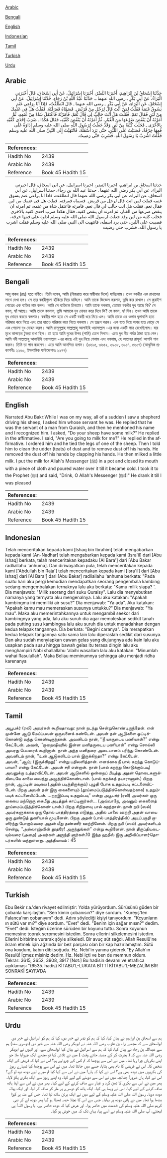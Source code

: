 [Arabic](#arabic)

[Bengali](#bengali)

[English](#english)

[Indonesian](#indonesian)

[Tamil](#tamil)

[Turkish](#turkish)

[Urdu](#urdu)

## Arabic


<div dir="rtl" lang="ar" style={{fontSize:'larger',backgroundColor:'#f8f9fa',padding:20}}>
حَدَّثَنَا إِسْحَاقُ بْنُ إِبْرَاهِيمَ، أَخْبَرَنَا النَّضْرُ، أَخْبَرَنَا إِسْرَائِيلُ، عَنْ أَبِي إِسْحَاقَ، قَالَ أَخْبَرَنِي الْبَرَاءُ، عَنْ أَبِي بَكْرٍ ـ رضى الله عنهما ـ‏.‏ حَدَّثَنَا عَبْدُ اللَّهِ بْنُ رَجَاءٍ، حَدَّثَنَا إِسْرَائِيلُ، عَنْ أَبِي إِسْحَاقَ، عَنِ الْبَرَاءِ، عَنْ أَبِي بَكْرٍ ـ رضى الله عنهما ـ قَالَ انْطَلَقْتُ، فَإِذَا أَنَا بِرَاعِي غَنَمٍ يَسُوقُ غَنَمَهُ فَقُلْتُ لِمَنْ أَنْتَ قَالَ لِرَجُلٍ مِنْ قُرَيْشٍ‏.‏ فَسَمَّاهُ فَعَرَفْتُهُ‏.‏ فَقُلْتُ هَلْ فِي غَنَمِكَ مِنْ لَبَنٍ فَقَالَ نَعَمْ‏.‏ فَقُلْتُ هَلْ أَنْتَ حَالِبٌ لِي قَالَ نَعَمْ‏.‏ فَأَمَرْتُهُ فَاعْتَقَلَ شَاةً مِنْ غَنَمِهِ، ثُمَّ أَمَرْتُهُ أَنْ يَنْفُضَ ضَرْعَهَا مِنَ الْغُبَارِ، ثُمَّ أَمَرْتُهُ أَنْ يَنْفُضَ كَفَّيْهِ، فَقَالَ هَكَذَا ـ ضَرَبَ إِحْدَى كَفَّيْهِ بِالأُخْرَى ـ فَحَلَبَ كُثْبَةً مِنْ لَبَنٍ وَقَدْ جَعَلْتُ لِرَسُولِ اللَّهِ صلى الله عليه وسلم إِدَاوَةً عَلَى فَمِهَا خِرْقَةٌ، فَصَبَبْتُ عَلَى اللَّبَنِ، حَتَّى بَرَدَ أَسْفَلُهُ، فَانْتَهَيْتُ إِلَى النَّبِيِّ صلى الله عليه وسلم فَقُلْتُ اشْرَبْ يَا رَسُولَ اللَّهِ‏.‏ فَشَرِبَ حَتَّى رَضِيتُ‏.‏
</div>
<div style={{backgroundColor:'#f8f9fa',padding:20, marginBottom: 10}}><table> <thead> <tr> <th>References:</th> <th></th> </tr> </thead> <tbody><tr><td>Hadith No</td><td>2439</td></tr><tr><td>Arabic No</td><td>2439</td></tr><tr><td>Reference</td><td>Book 45 Hadith 15</td></tr></tbody></table></div>


<div dir="rtl" lang="ar" style={{fontSize:'larger',backgroundColor:'#f8f9fa',padding:20}}>
حدثنا اسحاق بن ابراهيم، اخبرنا النضر، اخبرنا اسراييل، عن ابي اسحاق، قال اخبرني البراء، عن ابي بكر رضى الله عنهما . حدثنا عبد الله بن رجاء، حدثنا اسراييل، عن ابي اسحاق، عن البراء، عن ابي بكر رضى الله عنهما قال انطلقت، فاذا انا براعي غنم يسوق غنمه فقلت لمن انت قال لرجل من قريش. فسماه فعرفته. فقلت هل في غنمك من لبن فقال نعم. فقلت هل انت حالب لي قال نعم. فامرته فاعتقل شاة من غنمه، ثم امرته ان ينفض ضرعها من الغبار، ثم امرته ان ينفض كفيه، فقال هكذا ضرب احدى كفيه بالاخرى فحلب كثبة من لبن وقد جعلت لرسول الله صلى الله عليه وسلم اداوة على فمها خرقة، فصببت على اللبن، حتى برد اسفله، فانتهيت الى النبي صلى الله عليه وسلم فقلت اشرب يا رسول الله. فشرب حتى رضيت
</div>
<div style={{backgroundColor:'#f8f9fa',padding:20, marginBottom: 10}}><table> <thead> <tr> <th>References:</th> <th></th> </tr> </thead> <tbody><tr><td>Hadith No</td><td>2439</td></tr><tr><td>Arabic No</td><td>2439</td></tr><tr><td>Reference</td><td>Book 45 Hadith 15</td></tr></tbody></table></div>

## Bengali


<div dir="ltr" lang="bn" style={{fontSize:'larger',backgroundColor:'#f8f9fa',padding:20}}>
আবূ বাকর (রাঃ) হতে বর্ণিত। তিনি বলেন, আমি (হিজরাত করে মাদ্বীনার দিকে) যাচ্ছিলাম। তখন বকরীর এক রাখালের সাথে দেখা হল। সে তার বকরীগুলো হাঁকিয়ে নিয়ে যাচ্ছিল। আমি তাকে জিজ্ঞেস করলাম, তুমি কার রাখাল। সে কুরাইশ গোত্রের এক ব্যক্তির নাম বলল। আমি সে ব্যক্তিকে চিনতাম। আমি তাকে বললাম, তোমার বকরীর দুধ আছে কি? সে বলল, হ্যাঁ আছে। আমি তাকে বললাম, তুমি আমাকে দুধ দোহন করে দিবে কি? সে বলল, হ্যাঁ দিব। তখন আমি তাকে দুধ দোহন করতে বললাম। বকরীর পাল হতে সে একটি বকরী ধরে নিয়ে এল। আমি তাকে এর ওলান ধূলাবালি হতে পরিষ্কার করে নিতে এবং তার হাতও পরিষ্কার করে নিতে বললাম। সে তদ্রূপ করল। এক হাত দিয়ে অপর হাত ঝেড়ে সে এক পেয়ালা দুধ দোহন করল। আমি রাসূলুল্লাহ সাল্লাল্লাহু আলাইহি ওয়াসাল্লাম -এর জন্য একটি পাত্র রেখেছিলাম। যার মুখে কাপড়ের টুকরা রাখা ছিল। তা হতে আমি দুধের উপর (পানি) ঢেলে দিলাম। এতে দুধ নীচ পর্যন্ত ঠান্ডা হয়ে গেল। আমি নবী সাল্লাল্লাহু আলাইহি ওয়াসাল্লাম -এর কাছে এই দুধ নিয়ে গেলাম এবং বললাম, হে আল্লাহর রাসূল! আপনি পান করুন। তিনি তা পান করলেন। এতে আমি আনন্দিত হলাম। (৩৬১৫, ৩৬৫২, ৩৯০৮, ৩৯১৭, ৫৬০৭) (আধুনিক প্রকাশনীঃ ২২৬০, ইসলামিক ফাউন্ডেশনঃ ২২৭৭)
</div>
<div style={{backgroundColor:'#f8f9fa',padding:20, marginBottom: 10}}><table> <thead> <tr> <th>References:</th> <th></th> </tr> </thead> <tbody><tr><td>Hadith No</td><td>2439</td></tr><tr><td>Arabic No</td><td>2439</td></tr><tr><td>Reference</td><td>Book 45 Hadith 15</td></tr></tbody></table></div>

## English


<div dir="ltr" lang="en" style={{fontSize:'larger',backgroundColor:'#f8f9fa',padding:20}}>
Narrated Abu Bakr:While I was on my way, all of a sudden I saw a shepherd driving his sheep, I asked him whose servant he was. He replied that he was the servant of a man from Quraish, and then he mentioned his name and I recognized him. I asked, "Do your sheep have some milk?" He replied in the affirmative. I said, "Are you going to milk for me?" He replied in the affirmative. I ordered him and he tied the legs of one of the sheep. Then I told him to clean the udder (teats) of dust and to remove dust off his hands. He removed the dust off his hands by clapping his hands. He then milked a little milk. I put the milk for Allah's Messenger (ﷺ) in a pot and closed its mouth with a piece of cloth and poured water over it till it became cold. I took it to the Prophet (ﷺ) and said, "Drink, O Allah's Messenger (ﷺ)!" He drank it till I was pleased
</div>
<div style={{backgroundColor:'#f8f9fa',padding:20, marginBottom: 10}}><table> <thead> <tr> <th>References:</th> <th></th> </tr> </thead> <tbody><tr><td>Hadith No</td><td>2439</td></tr><tr><td>Arabic No</td><td>2439</td></tr><tr><td>Reference</td><td>Book 45 Hadith 15</td></tr></tbody></table></div>

## Indonesian


<div dir="ltr" lang="id" style={{fontSize:'larger',backgroundColor:'#f8f9fa',padding:20}}>
Telah menceritakan kepada kami [Ishaq bin Ibrahim] telah mengabarkan kepada kami [An-Nadhar] telah mengabarkan kepada kami [Isra'il] dari [Abu Ishaq] berkata, telah menceritakan kepadaku [Al Bara'] dari [Abu Bakar radliallahu 'anhuma]. Dan diriwayatkan pula, telah menceritakan kepada kami ['Abdullah bin Raja'] telah menceritakan kepada kami [Isra'il] dari [Abu Ishaq] dari [Al Bara'] dari [Abu Bakar] radliallahu 'anhuma berkata: "Pada suatu hari aku pergi kemudian mendapatkan seorang pengembala kambing sedang mengembalakan ternaknya lalu aku berkata: "Kamu milik siapa? '. Dia menjawab: "Milik seorang dari suku Quraisy". Lalu dia menyebutkan namanya yang ternyata aku mengenalnya. Lalu aku katakan: "Apakah kambingmu ini memiliki air susu?" Dia menjawab: "Ya ada". Aku katakan: "Apakah kamu mau memeraskan susunya untukku?" Dia menjawab: "Ya mau". Maka aku memerintahkannya untuk mengambil seekor dari kambingnya yang ada, lalu aku suruh dia agar memoleskan sedikit tanah pada putting susu kambingya lalu aku suruh dia untuk menadahkan dengan kedua telapak tangannya. Dia berkata: "Begini caranya". Dia merapatkan kedua telapak tangannya satu sama lain lalu diperaslah sedikit dari susunya. Dan aku sudah menyiapkan cawan gelas yang diujungnya ada kain lalu aku usapkan pada susu hingga bawah gelas itu terasa dingin lalu aku menghampiri Nabi shallallahu 'alaihi wasallam lalu aku katakan: "Minumlah wahai Rasulullah". Maka Beliau meminumnya sehingga aku menjadi ridha karenanya
</div>
<div style={{backgroundColor:'#f8f9fa',padding:20, marginBottom: 10}}><table> <thead> <tr> <th>References:</th> <th></th> </tr> </thead> <tbody><tr><td>Hadith No</td><td>2439</td></tr><tr><td>Arabic No</td><td>2439</td></tr><tr><td>Reference</td><td>Book 45 Hadith 15</td></tr></tbody></table></div>

## Tamil


<div dir="ltr" lang="ta" style={{fontSize:'larger',backgroundColor:'#f8f9fa',padding:20}}>
அபூபக்ர் (ரலி) அவர்கள் கூறியதாவது: நான் நடந்து சென்றுகொண்டிருந்தேன். என் முன்னே ஆடு மேய்ப்பவன் ஒருவனைக் கண்டேன். அவன் தன் ஆடுகளை ஓட்டிக்கொண்டு வந்து கொண்டிருந்தான். அவனிடம் நான், ‘‘நீ யாருடைய பணியாள்?” என்று கேட்டேன். அவன், ‘‘குறைஷியரில் இன்ன மனிதருடைய பணியாள்” என்று சொல்லி அவரது பெயரைக் கூறினான். நான் அந்த மனிதரை அடையாளம் புரிந்து கொண்டேன். அவனிடம் நான், ‘‘உன் ஆடுகளிடம் பால் இருக்கிறதா?” என்று கேட்டேன். அவன், ”ஆம்; (இருக்கிறது)” என்று பதிலளித்தான். எனக்காக நீ பால் கறந்து கொடுப்பாயா? என்று கேட்டேன். அவன் சரி என்றான். நான் (பால் கறந்து கொடுக்கும்படி) அவனுக்கு உத்தரவிட்டேன். அவன் ஆடுகளில் ஒன்றைப் பிடித்து அதன் தொடைகளுக்கிடையே காலை வைத்து அழுத்திக்கொண்டான். (பால் கறக்கத் தயாரானான்.) பிறகு நான், ஆட்டின் மடியை (அதில் படிந்திருக்கும்) புழுதி போக உதறும்படி கட்டளையிட்டேன். பிறகு அவன் தன் இரு கைகளையும் (தூய்மைப்படுத்திக்கொள்வதற்காக) உதறும்படிக் கட்டளையிட்டேன். ...றறஇப்படி உதறும்படி” என்று அபூபக்ர் (ரலி) அவர்கள் ஒரு கையை மற்றொரு கைமீது அடித்துக் காட்டினார்கள்... (அவ்வாறே, அவனும் கைகளைத் தூய்மைப்படுத்திக்கொண் டான்.) பிறகு சிறிதளவு பால் கறந்தான். நான் நபி (ஸல்) அவர்களுக்காக ஒரு தோல் பாத்திரத்தை எடுத்து, அதில் பாலை ஊற்றி அதன் வாயை ஒரு துண்டுத் துணியால் மூடினேன். பிறகு அதன் (பால் பாத்திரத்தின்) அடிப்பகுதி குளிர்ந்து போகும்வரை அதன் மீது தண்ணீர் ஊற்றினேன். பிறகு நபி (ஸல்) அவர்களிடம் சென்று, ‘‘அல்லாஹ்வின் தூதரே! அருந்துங்கள்” என்று கூறினேன். நான் திருப்தியடையும்வரை (அதை) அவர்கள் அருந்தி னார்கள்.10 இந்த ஹதீஸ் இரு அறிவிப்பாளர்தொடர்களில் வந்துள்ளது. அத்தியாயம் : 45
</div>
<div style={{backgroundColor:'#f8f9fa',padding:20, marginBottom: 10}}><table> <thead> <tr> <th>References:</th> <th></th> </tr> </thead> <tbody><tr><td>Hadith No</td><td>2439</td></tr><tr><td>Arabic No</td><td>2439</td></tr><tr><td>Reference</td><td>Book 45 Hadith 15</td></tr></tbody></table></div>

## Turkish


<div dir="ltr" lang="tr" style={{fontSize:'larger',backgroundColor:'#f8f9fa',padding:20}}>
Ebu Bekir r.a.'den rivayet edilmiştir: Yolda yürüyordum. Sürüsünü güden bir çobanla karşılaştım. "Sen kimin çobanısın?" diye sordum. "Kureyş'ten Falanca'nın çobanıyım" dedi. Adını söylediği kişiyi tanıyordum. "Kcyunların ın sütü var mı?" diye sordum. "Evet" dedi. "Benim için sağar mısın?" dedim. "Evet" dedi. İsteğim üzerine sürüden bir koyunu tuttu. Sonra koyunun memesine toprak serpmesini istedim. Sonra ellerini silkelemesini istedim. Ellerini birbirine vurarak şöyle silkeledi. Bir avuç süt sağdı. Allah Resulü'ne ikram etmek için ağzında bir bez parçası olan bir kap hazırlamıştım. Sütü ona koydum, kabın dibi.soğudu. Hz. Nebi'in yanına giderek "Ey Allah'ın Resulü! İçmez misiniz dedim. Hz. Nebi içti ve ben de memnun oldum. Tekrar: 3615, 3652, 3908, 3917 [Not:] Bu hadisin devamı ve etraflıca açıklaması "(6535. hadis) KİTABU’L-LUKATA BİTTİ KİTABU’L-MEZALİM BİR SONRAKİ SAYFA’DA
</div>
<div style={{backgroundColor:'#f8f9fa',padding:20, marginBottom: 10}}><table> <thead> <tr> <th>References:</th> <th></th> </tr> </thead> <tbody><tr><td>Hadith No</td><td>2439</td></tr><tr><td>Arabic No</td><td>2439</td></tr><tr><td>Reference</td><td>Book 45 Hadith 15</td></tr></tbody></table></div>

## Urdu


<div dir="rtl" lang="ur" style={{fontSize:'larger',backgroundColor:'#f8f9fa',padding:20}}>
ہم سے اسحاق بن ابراہیم نے بیان کیا، کہا کہ ہم کو نضر نے خبر دی، کہا کہ ہم کو اسرائیل نے خبر دی ابواسحاق سے کہ مجھے براء بن عازب رضی اللہ عنہ نے ابوبکر رضی اللہ عنہ سے خبر دی (دوسری سند) ہم سے عبداللہ بن رجاء نے بیان کیا، کہا کہ ہم سے اسرائیل نے بیان کیا ابواسحاق سے، اور انہوں نے ابوبکر رضی اللہ عنہ سے کہ ( ہجرت کر کے مدینہ جاتے وقت ) میں نے تلاش کیا تو مجھے ایک چرواہا ملا جو اپنی بکریاں چرا رہا تھا۔ میں نے اس سے پوچھا کہ تم کس کے چرواہے ہو؟ اس نے کہا کہ قریش کے ایک شخص کا۔ اس نے قریشی کا نام بھی بتایا، جسے میں جانتا تھا۔ میں نے اس سے پوچھا کیا تمہارے ریوڑ کی بکریوں میں دودھ بھی ہے؟ اس نے کہا کہ ہاں! میں نے اس سے کہا کیا تم میرے لیے دودھ دوہ لو گے؟ اس نے کہا، ہاں ضرور! چنانچہ میں نے اس سے دوہنے کے لیے کہا۔ وہ اپنے ریوڑ سے ایک بکری پکڑ لایا۔ پھر میں نے اس سے بکری کا تھن گرد و غبار سے صاف کرنے کے لیے کہا۔ پھر میں نے اس سے اپنا ہاتھ صاف کرنے کے لیے کہا۔ اس نے ویسا ہی کیا۔ ایک ہاتھ کو دوسرے پر مار کر صاف کر لیا۔ اور ایک پیالہ دودھ دوہا۔ رسول اللہ صلی اللہ علیہ وسلم کے لیے میں نے ایک برتن ساتھ لیا تھا۔ جس کے منہ پر کپڑا بندھا ہوا تھا۔ میں نے پانی دودھ پر بہایا۔ جس سے اس کا نچلا حصہ ٹھنڈا ہو گیا پھر دودھ لے کر نبی کریم صلی اللہ علیہ وسلم کی خدمت میں حاضر ہوا۔ اور عرض کیا کہ دودھ حاضر ہے۔ یا رسول اللہ! پی لیجئے، آپ صلی اللہ علیہ وسلم نے اسے پیا، یہاں تک کہ میں خوش ہو گیا۔
</div>
<div style={{backgroundColor:'#f8f9fa',padding:20, marginBottom: 10}}><table> <thead> <tr> <th>References:</th> <th></th> </tr> </thead> <tbody><tr><td>Hadith No</td><td>2439</td></tr><tr><td>Arabic No</td><td>2439</td></tr><tr><td>Reference</td><td>Book 45 Hadith 15</td></tr></tbody></table></div>